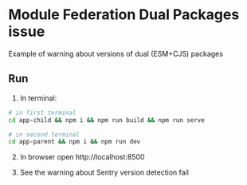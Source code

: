 # Module Federation Dual Packages issue

Example of warning about versions of dual (ESM+CJS) packages

## Run

1. In terminal:

```bash
# in first terminal
cd app-child && npm i && npm run build && npm run serve

# in second terminal
cd app-parent && npm i && npm run dev
```

2. In browser open http://localhost:8500

3. See the warning about Sentry version detection fail
